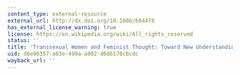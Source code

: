 ```yaml
---
content_type: external-resource
external_url: http://dx.doi.org/10.1086/664478
has_external_license_warning: true
license: https://en.wikipedia.org/wiki/All_rights_reserved
status: ''
title: 'Transsexual Women and Feminist Thought: Toward New Understanding and New Politics'
uid: d6e96357-a83e-499a-a802-d6d6178cbcdc
wayback_url: ''
---
```

